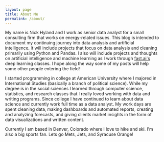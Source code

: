 ```yaml
---
layout: page
title: About Me
permalink: /about/
---
```


My name is Nick Hyland and I work as senior data analyst for a small consulting firm that works on energy-related issues. This blog is intended to document my continuing journey into data analysis and artificial intelligence. It will include projects that focus on data analysis and cleaning primarily using Python and Pandas. I also will include projects and thoughts on artificial intelligence and machine learning as I work through [fast.ai's](https://www.fast.ai/) deep learning classes. I hope along the way some of my posts will help some other people entering the field!

I started programming in college at American University where I majored in International Studies (basically a branch of political science). While my degree is in the social sciences I learned through computer science, statistics, and research classes that I really loved working with data and writing programs. Since college I have continued to learn about data science and currently work full time as a data analyst. My work days are spent cleaning data, making dashboards and automated reports, creating and analyzing forecasts, and giving clients market insights in the form of data visualizations and written content. 

Currently I am based in Denver, Colorado where I love to hike and ski. I'm also a big sports fan. Lets go Mets, Jets, and Syracuse Orange!
